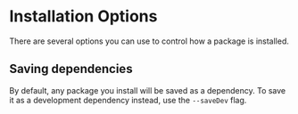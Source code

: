 # Installation Options

There are several options you can use to control how a package is installed.

## Saving dependencies

By default, any package you install will be saved as a dependency.  To save it as a development dependency instead, use the `--saveDev` flag.


